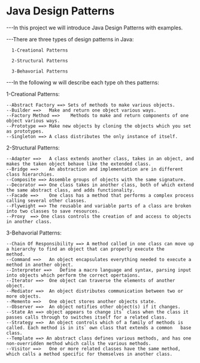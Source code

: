 # Java Design Patterns

---In this project we will introduce Java Design Patterns with examples.

---There are three types of design patterns in Java:

      1-Creational Patterns
 
      2-Structural Patterns
 
      3-Behavorial Patterns
     
---In the following w will describe each type oh thes patterns:

1-Creational Patterns: 

	--Abstract Factory ==> Sets of methods to make various objects.
	--Builder ==>	Make and return one object various ways.
	--Factory Method ==>	Methods to make and return components of one object various ways.
	--Prototype ==> Make new objects by cloning the objects which you set as prototypes.
	--Singleton ==> A class distributes the only instance of itself.
	
2-Structural Patterns:


	--Adapter ==>	A class extends another class, takes in an object, and makes the taken object behave like the extended class.
	--Bridge ==>	An abstraction and implementation are in different class hierarchies.
	--Composite ==>	Assemble groups of objects with the same signature.
	--Decorator ==>	One class takes in another class, both of which extend the same abstract class, and adds functionality.
	--Facade ==>	One class has a method that performs a complex process calling several other classes.
	--Flyweight ==>	The reusable and variable parts of a class are broken into two classes to save resources.
	--Proxy	 ==> One class controls the creation of and access to objects in another class.

3-Behavorial Patterns:

	--Chain Of Responsibility ==> A method called in one class can move up a hierarchy to find an object that can properly execute the 		method.
	--Command ==>	An object encapsulates everything needed to execute a method in another object.
	--Interpreter ==>	Define a macro language and syntax, parsing input into objects which perform the correct opertaions.
	--Iterator ==> 	One object can traverse the elements of another object.
	--Mediator ==> 	An object distributes communication between two or more objects.
	--Memento ==>	One object stores another objects state.
	--Observer ==> 	An object notifies other object(s) if it changes.
	--State	An ==> object appears to change its` class when the class it passes calls through to switches itself for a related class.
	--Strategy ==> 	An object controls which of a family of methods is called. Each method is in its` own class that extends a common 	base class.
	--Template ==> An abstract class defines various methods, and has one non-overridden method which calls the various methods.
	--Visitor ==>	One or more related classes have the same method, which calls a method specific for themselves in another class.

